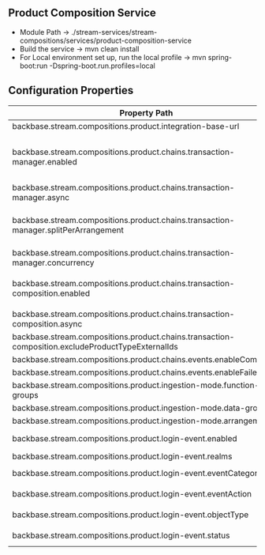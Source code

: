 ## Product Composition Service
* Module Path -> ./stream-services/stream-compositions/services/product-composition-service
* Build the service -> mvn clean install
* For Local environment set up, run the local profile -> mvn spring-boot:run -Dspring-boot.run.profiles=local

## Configuration Properties

| Property Path                                                                                     | Property Description                                                                                                                                                                                                        |
|---------------------------------------------------------------------------------------------------|-----------------------------------------------------------------------------------------------------------------------------------------------------------------------------------------------------------------------------|
| backbase.stream.compositions.product.integration-base-url                                         | The Integration base url, which pulls the data from core                                                                                                                                                                    |
| backbase.stream.compositions.product.chains.transaction-manager.enabled                           | The toggle for chaining with the OOTB Transaction Manager refresh transactions functionality to be enabled/disabled - Mutually exclusive with `backbase.stream.compositions.product.chains.transaction-composition.enabled` |
| backbase.stream.compositions.product.chains.transaction-manager.async                             | The toggle for transaction refresh chaining to be async or sync                                                                                                                                                             |
| backbase.stream.compositions.product.chains.transaction-manager.splitPerArrangement               | The transaction manager supports a refresh call for all accounts in a single execution; however, some systems can't handle the throughput, so we can enable splitting one call per arrangement (boolean)                    |
| backbase.stream.compositions.product.chains.transaction-manager.concurrency                       | In case a split per arrangement is made, and in sync mode, it limits the number of concurrent calls. (integer)                                                                                                              |
| backbase.stream.compositions.product.chains.transaction-composition.enabled                       | The toggle for chaining with the Transaction Composition to be enabled/disabled - Mutually exclusive with `backbase.stream.compositions.product.chains.transaction-manager.enabled`                                         |
| backbase.stream.compositions.product.chains.transaction-composition.async                         | The toggle for composition chaining to be async or sync                                                                                                                                                                     |
| backbase.stream.compositions.product.chains.transaction-composition.excludeProductTypeExternalIds | The Product Types to be excluded during chaining                                                                                                                                                                            |
| backbase.stream.compositions.product.chains.events.enableCompleted                                | The toggle for enabling events on composition completion                                                                                                                                                                    |
| backbase.stream.compositions.product.chains.events.enableFailed                                   | The toggle for enabling events on composition failure                                                                                                                                                                       |
| backbase.stream.compositions.product.ingestion-mode.function-groups                               | The Ingestion mode for function groups [UPSERT,REPLACE]                                                                                                                                                                     |
| backbase.stream.compositions.product.ingestion-mode.data-groups                                   | The Ingestion mode for data groups [UPSERT,REPLACE]                                                                                                                                                                         |
| backbase.stream.compositions.product.ingestion-mode.arrangements                                  | The Ingestion mode for arrangments [UPSERT,REPLACE]                                                                                                                                                                         |
| backbase.stream.compositions.product.login-event.enabled                                          | The toggle for enabling pulling the arrangements from the integration for the User authentication event. Default: `false                                                                                                    |
| backbase.stream.compositions.product.login-event.realms                                           | The realm to used to filter the login events. Default: `customer`                                                                                                                                                           |
| backbase.stream.compositions.product.login-event.eventCategory                                    | The event category used to filter the login events. Default: `Identity and Access`                                                                                                                                          |
| backbase.stream.compositions.product.login-event.eventAction                                      | The event action used to filter the login events. Default: `Attempt Login`                                                                                                                                                  |
| backbase.stream.compositions.product.login-event.objectType                                       | The event object type used to filter the login events. Default: `Authentication`                                                                                                                                            |
| backbase.stream.compositions.product.login-event.status                                           | The event status used to filter the login events. Default: `SUCCESSFUL`                                                                                                                                                     |